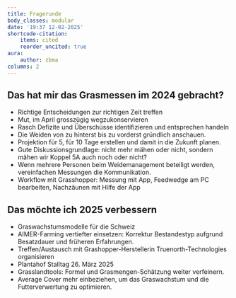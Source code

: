 ```yaml
---
title: Fragerunde
body_classes: modular
date: '19:37 12-02-2025'
shortcode-citation:
    items: cited
    reorder_uncited: true
aura:
    author: zbma
columns: 2
---
```


## Das hat mir das Grasmessen im 2024 gebracht?
- Richtige Entscheidungen zur richtigen Zeit treffen
- Mut, im April grosszügig wegzukonservieren
- Rasch Defizite und Überschüsse identifizieren und entsprechen handeln
- Die Weiden von zu hinterst bis zu vorderst gründlich anschauen.
- Projektion für 5, für 10 Tage erstellen und damit in die Zukunft planen.
- Gute Diskussionsgrundlage: nicht mehr mähen oder nicht, sondern mähen wir Koppel 5A auch noch oder nicht?
- Wenn mehrere Personen beim Weidemanagement beteiligt werden, vereinfachen Messungen die Kommunikation.
- Workflow mit Grasshopper: Messung mit App, Feedwedge am PC bearbeiten, Nachzäunen mit Hilfe der App

## Das möchte ich 2025 verbessern
- Graswachstumsmodelle für die Schweiz
- AIMER-Farming vertiefter einsetzen: Korrektur Bestandestyp aufgrund Besatzdauer und früheren Erfahrungen. 
- Treffen/Austausch mit Grashopper-Herstellerin Truenorth-Technologies organisieren
- Plantahof Stalltag 26. März 2025
- Grasslandtools: Formel und Grasmengen-Schätzung weiter verfeinern. 
- Average Cover mehr einbeziehen, um das Graswachstum und die Futterverwertung zu optimieren.


